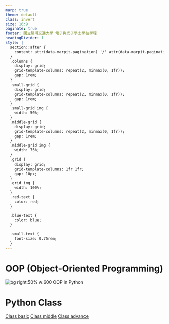 ```yaml
---
marp: true
theme: default
class: invert
size: 16:9
paginate: true
footer: 國立陽明交通大學 電子與光子學士學位學程
headingDivider: 1
style: |
  section::after {
    content: attr(data-marpit-pagination) '/' attr(data-marpit-pagination-total);
  }
  .columns {
    display: grid;
    grid-template-columns: repeat(2, minmax(0, 1fr));
    gap: 1rem;
  }
  .small-grid {
    display: grid;
    grid-template-columns: repeat(2, minmax(0, 1fr));
    gap: 1rem;
  }
  .small-grid img {
    width: 50%;
  }
  .middle-grid {
    display: grid;
    grid-template-columns: repeat(2, minmax(0, 1fr));
    gap: 1rem;
  }
  .middle-grid img {
    width: 75%;
  }
  .grid {
    display: grid;
    grid-template-columns: 1fr 1fr;
    gap: 10px;
  }
  .grid img {
    width: 100%;
  }
  .red-text {
    color: red;
  }
  
  .blue-text {
    color: blue;  
  }

  .small-text {
    font-size: 0.75rem;
  }
---
```

# OOP (Object-Oriented Programming)
![bg right:50% w:600 OOP in Python](https://inprogrammer.com/wp-content/uploads/2022/07/oops.png)

# Python Class
[Class basic](https://github.com/mingfujacky/Lecture-Python/blob/main/OOP/OOP_basic.ipynb)
[Class middle](https://github.com/mingfujacky/Lecture-Python/blob/main/OOP/OOP_middle.ipynb)
[Class advance](https://github.com/mingfujacky/Lecture-Python/blob/main/OOP/OOP_advance.ipynb)
